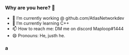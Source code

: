 ### Why are you here? 👋

- 🔭 I’m currently working @ github.com/AtlasNetworkdev
- 🌱 I’m currently learning C++
- 📫 How to reach me: DM me on discord Maploop#1444
- 😄 Pronouns: He, justh he.

### a
